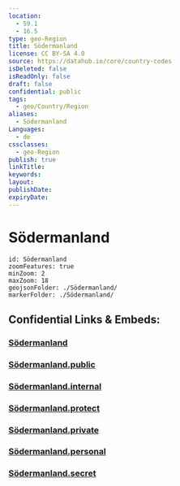 ```yaml
---
location:
  - 59.1
  - 16.5
type: geo-Region
title: Södermanland
license: CC BY-SA 4.0
source: https://datahub.io/core/country-codes
isDeleted: false
isReadOnly: false
draft: false
confidential: public
tags:
  - geo/Country/Region
aliases:
  - Södermanland
Languages:
  - de
cssclasses:
  - geo-Region
publish: true
linkTitle:
keywords:
layout:
publishDate:
expiryDate:
---
```


# Södermanland

```leaflet
id: Södermanland
zoomFeatures: true 
minZoom: 2 
maxZoom: 18
geojsonFolder: ./Södermanland/
markerFolder: ./Södermanland/
```


## Confidential Links & Embeds: 

### [Södermanland](/_Standards/Earth/Continent/Europe/Europe~North/Sweden/Provinces~Sweden/Södermanland.md) 

### [Södermanland.public](/_public/Earth/Continent/Europe/Europe~North/Sweden/Provinces~Sweden/Södermanland.public.md) 

### [Södermanland.internal](/_internal/Earth/Continent/Europe/Europe~North/Sweden/Provinces~Sweden/Södermanland.internal.md) 

### [Södermanland.protect](/_protect/Earth/Continent/Europe/Europe~North/Sweden/Provinces~Sweden/Södermanland.protect.md) 

### [Södermanland.private](/_private/Earth/Continent/Europe/Europe~North/Sweden/Provinces~Sweden/Södermanland.private.md) 

### [Södermanland.personal](/_personal/Earth/Continent/Europe/Europe~North/Sweden/Provinces~Sweden/Södermanland.personal.md) 

### [Södermanland.secret](/_secret/Earth/Continent/Europe/Europe~North/Sweden/Provinces~Sweden/Södermanland.secret.md)

